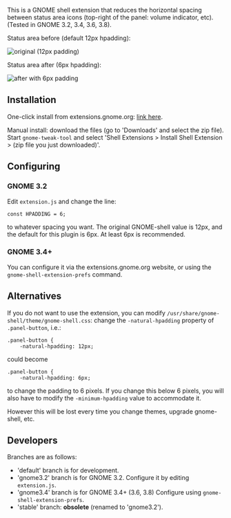 This is a GNOME shell extension that reduces the horizontal spacing between status area icons (top-right of the panel: volume indicator, etc). (Tested in GNOME 3.2, 3.4, 3.6, 3.8).

Status area before (default 12px hpadding):

![original (12px padding)](http://cdn.bitbucket.org/mathematicalcoffee/status-area-horizontal-spacing-gnome-shell-extension/downloads/status_area_original.png)

Status area after (6px hpadding):

![after with 6px padding](http://cdn.bitbucket.org/mathematicalcoffee/status-area-horizontal-spacing-gnome-shell-extension/downloads/status_area_6px.png)

## Installation
One-click install from extensions.gnome.org: [link here](https://extensions.gnome.org/extension/355/status-area-horizontal-spacing/).

Manual install: download the files (go to 'Downloads' and select the zip file).
Start `gnome-tweak-tool` and select 'Shell Extensions > Install Shell Extension > (zip file you just downloaded)'. 

## Configuring
### GNOME 3.2
Edit `extension.js` and change the line:

    const HPADDING = 6;

to whatever spacing you want. The original GNOME-shell value is 12px, and the default for this plugin is 6px.
At least 6px is recommended.

### GNOME 3.4+
You can configure it via the extensions.gnome.org website, or using the `gnome-shell-extension-prefs` command.

## Alternatives
If you do not want to use the extension, you can modify `/usr/share/gnome-shell/theme/gnome-shell.css`: change the `-natural-hpadding` property of `.panel-button`, i.e.:

    .panel-button {
        -natural-hpadding: 12px;

could become

    .panel-button {
        -natural-hpadding: 6px;

to change the padding to 6 pixels. If you change this below 6 pixels, you will also have to modify the `-minimum-hpadding` value to accommodate it.

However this will be lost every time you change themes, upgrade gnome-shell, etc.

## Developers

Branches are as follows:
* 'default' branch is for development.
* 'gnome3.2' branch is for GNOME 3.2. Configure it by editing `extension.js`.
* 'gnome3.4' branch is for GNOME 3.4+ (3.6, 3.8) Configure using `gnome-shell-extension-prefs`.
* 'stable' branch: **obsolete** (renamed to 'gnome3.2').

